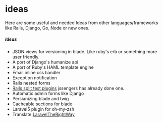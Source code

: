 ideas
=====

Here are some useful and needed Ideas from other languages/frameworks like Rails, Django, Go, Node or new ones.


##### Ideas

- JSON views for versioning in blade. Like ruby's erb or something more user friendly.
- A port of Django's humanize api
- A port of Ruby's HAML template engine
- Email inline css handler
- Exception notification
- Rails nested forms
- [Rails split test plugins](https://github.com/andrew/split) jssengers has already done one.
- Automatic admin forms like Django
- Persianizing blade and twig
- Cacheable sections for blade
- Laravel5 plugin for oh-my-zsh 
- Translate [LaravelTheRightWay](http://www.laraveltherightway.com)
